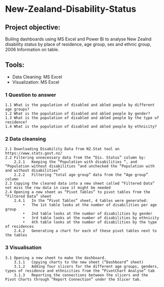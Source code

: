 # New-Zealand-Disability-Status
## Project objective:
Builing dashboards using MS Excel and Power Bi to analyse New Zealnd disability status by place of residence, age group, sex and ethnic group, 2006 Information on table.

## Tools:
- Data Cleaning: MS Excel
- Visualization: MS Excel
### 1	Question to answer
    1.1	What is the population of disabled and abled people by different age groups?
    1.2	What is the population of disabled and abled people by gender?
    1.3	What is the population of disabled and abled people by the type of residence?
    1.4	What is the population of disabled and abled people by ethnicity?
### 2	Data cleansing
    2.1	Downloading Disability Data from NZ.Stat tool on https://www.stats.govt.nz/
    2.2	Filtering unnecessary data from the “Dis. Status” column by:
        2.2.1	Keeping the “Population with disabilities “, and “Population without disabilities “and unchecked the “Population with and without disabilities”
        2.2.2	Filtering “total age group” data from the “Age group” column 
    2.3	Copying the cleared data into a new sheet called “Filtered Data” not miss the row data in case it might be needed
    2.4	Opening a new sheet as “Pivot Tables” to pivot tables from the “Filtered Data” sheet
        2.4.1	In the “Pivot Tables” sheet, 4 tables were generated:
            •	The 1st table looks at the number of disabilities per age group
            •	2nd table looks at the number of disabilities by gender
            •	3rd table looks at the number of disabilities by ethnicity
            •	4th table looks at the number of disabilities by the type of residences
        2.4.2	Generating a chart for each of these pivot tables next to the tables
### 3	Visualisation 
    3.1	Opening a new sheet to make the dashboard.
        3.1.1	Copying charts to the new sheet (“Dashboard” sheet)
        3.1.2	Adding four slicers for the different age groups, genders, types of residence and ethnicities from the “PivotChart Analyse” tab 
        3.1.3	Reporting the connections between the slicers and the Pivot Charts through “Report Connection” under the Slicer tab. 
